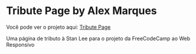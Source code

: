 # Tribute Page by Alex Marques  

Você pode ver o projeto aqui: [Tribute Page]()  

Uma página de tributo à Stan Lee para o projeto da FreeCodeCamp ao Web Responsivo  